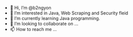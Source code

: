 - 👋 Hi, I’m @b2ngyon
- 👀 I’m interested in Java, Web Scraping and Security fleid
- 🌱 I’m currently learning  Java programming.
- 💞️ I’m looking to collaborate on ...
- 📫 How to reach me ...

<!---
b2ngyon/b2ngyon is a ✨ special ✨ repository because its `README.md` (this file) appears on your GitHub profile.
You can click the Preview link to take a look at your changes.
--->
